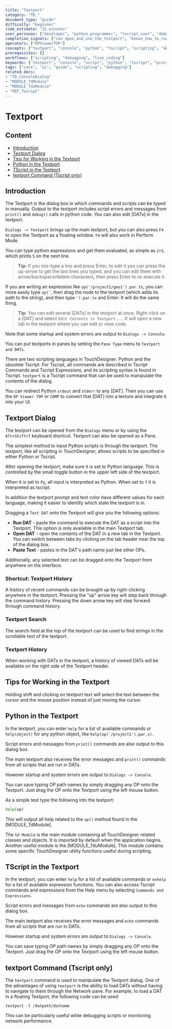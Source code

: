 ```yaml
---
title: "Textport"
category: "TD_"
document_type: "guide"
difficulty: "beginner"
time_estimate: "15 minutes"
user_personas: ["developer", "python_programmer", "tscript_user", "debugger"]
completion_signals: ["can_open_and_use_the_textport", "knows_how_to_run_python_commands"]
operators: ["OPViewerTOP"]
concepts: ["textport", "console", "python", "tscript", "scripting", "debugging", "dat"]
prerequisites: []
workflows: ["scripting", "debugging", "live_coding"]
keywords: ["textport", "console", "script", "python", "tscript", "print", "debug"]
tags: ["core", "ui", "guide", "scripting", "debugging"]
related_docs:
- "TD_ConsoleDialog"
- "MODULE_TdModule"
- "MODULE_TduModule"
- "REF_Tscript"
---
```


# Textport

## Content
- [Introduction](#introduction)
- [Textport Dialog](#textport-dialog)
- [Tips for Working in the Textport](#tips-for-working-in-the-textport)
- [Python in the Textport](#python-in-the-textport)
- [TScript in the Textport](#tscript-in-the-textport)
- [textport Command (Tscript only)](#textport-command-tscript-only)

## Introduction

The Textport is the dialog box in which commands and scripts can be typed in manually. Output to the textport includes script errors and messages from `print()` and `debug()` calls in python code. You can also edit [DATs] in the textport.

`Dialogs -> Textport` brings up the main textport, but you can also press `F4` to open the Textport as a floating window. `F4` will also work in Perform Mode.

You can type python expressions and get them evaluated, as simple as `2+3`, which prints `5` on the next line.

> **Tip:** If you mis-type a line and press Enter, to edit it you can press the up-arrow to get the last lines you typed, and you can edit them with arrow/backspace/delete characters, then press Enter to re-execute it.

If you are writing an expression like `op('/project1/geo1').par.tx`, you can more easily type `op('`, then drag the node to the textport (which adds its path to the string), and then type `').par.tx` and Enter: It will do the same thing.

> **Tip:** You can edit several [DATs] in the textport at once. Right-click on a [DAT] and select `Edit Contents in Textport...`. It will open a new tab in the textport where you can edit or view code.

Note that some startup and system errors are output to `Dialogs -> Console`.

You can put textports in panes by setting the `Pane Type` menu to `Textport and DATs`.

There are two scripting languages in TouchDesigner: Python and the obsolete Tscript. For Tscript, all commands are described in Tscript Commands and Tscript Expressions, and its scripting syntax is found in Tscript. `textport` is a Tscript command that can be used to manipulate the contents of the dialog.

You can redirect Python `stdout` and `stderr` to any [DAT]. Then you can use the `OP Viewer TOP` or `COMP` to convert that [DAT] into a texture and integrate it into your UI.

## Textport Dialog

The textport can be opened from the `Dialogs` menu or by using the `Alt+Shift+T` keyboard shortcut. Textport can also be opened as a Pane.

The simplest method to input Python scripts is through the textport. The textport, like all scripting in TouchDesigner, allows scripts to be specified in either Python or Tscript.

After opening the textport, make sure it is set to Python language. This is controlled by the small toggle button in the upper left side of the textport.

When it is set to `Py`, all input is interpreted as Python. When set to `T` it is interpreted as tscript.

In addition the textport prompt and text color have different values for each language, making it easier to identify which state the textport is in.

Dragging a `Text DAT` onto the Textport will give you the following options:

- **Run DAT** - paste the command to execute the DAT as a script into the Textport. This option is only available in the main Textport tab.
- **Open DAT** - open the contents of the DAT in a new tab in the Textport. You can switch between tabs by clicking on the tab header near the top of the dialog box.
- **Paste Text** - pastes in the DAT's path name just like other OPs.

Additionally, any selected text can be dragged onto the Textport from anywhere on the interface.

### Shortcut: Textport History

A history of recent commands can be brought up by right-clicking anywhere in the textport. Pressing the "up" arrow key will step back through the command history. Pressing the down arrow key will step forward through command history.

### Textport Search

The search field at the top of the textport can be used to find strings in the scrollable text of the textport.

### Textport History

When working with DATs in the textport, a history of viewed DATs will be available on the right side of the Textport header.

## Tips for Working in the Textport

Holding shift and clicking on textport text will select the text between the cursor and the mouse position instead of just moving the cursor.

## Python in the Textport

In the textport, you can enter `help` for a list of available commands or `help(object)` for any python object, like `help(op('/project1').par.x)`.

Script errors and messages from `print()` commands are also output to this dialog box.

The main textport also receives the error messages and `print()` commands from all scripts that are run in DATs.

However startup and system errors are output to `Dialogs -> Console`.

You can save typing OP path names by simply dragging any OP onto the Textport. Just drag the OP onto the Textport using the left mouse button.

As a simple test type the following into the textport:

```python
help(op)
```

This will output all help related to the `op()` method found in the [MODULE_TdModule].

The `td Module` is the main module containing all TouchDesigner related classes and objects. It is imported by default when the application begins.
Another useful module is the [MODULE_TduModule]. This module contains some specific TouchDesigner utility functions useful during scripting.

## TScript in the Textport

In the textport, you can enter `help` for a list of available commands or `exhelp` for a list of available expression functions. You can also access Tscript commands and expressions from the Help menu by selecting `Commands and Expressions`.

Script errors and messages from `echo` commands are also output to this dialog box.

The main textport also receives the error messages and `echo` commands from all scripts that are run in DATs.

However startup and system errors are output to `Dialogs -> Console`.

You can save typing OP path names by simply dragging any OP onto the Textport. Just drag the OP onto the Textport using the left mouse button.

## textport Command (Tscript only)

The `textport` command is used to manipulate the Textport dialog. One of the advantages of using `textport` is the ability to load DATs without having to navigate to them through the Network pane. For example, to load a DAT in a floating Textport, the following code can be used:

```tscript
textport -l /datpath/datname
```

This can be particularly useful while debugging scripts or monitoring network performance.
